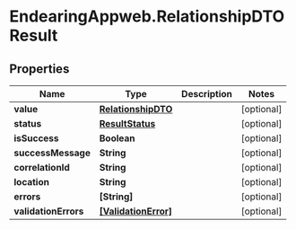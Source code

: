# EndearingAppweb.RelationshipDTOResult

## Properties
Name | Type | Description | Notes
------------ | ------------- | ------------- | -------------
**value** | [**RelationshipDTO**](RelationshipDTO.md) |  | [optional] 
**status** | [**ResultStatus**](ResultStatus.md) |  | [optional] 
**isSuccess** | **Boolean** |  | [optional] 
**successMessage** | **String** |  | [optional] 
**correlationId** | **String** |  | [optional] 
**location** | **String** |  | [optional] 
**errors** | **[String]** |  | [optional] 
**validationErrors** | [**[ValidationError]**](ValidationError.md) |  | [optional] 

